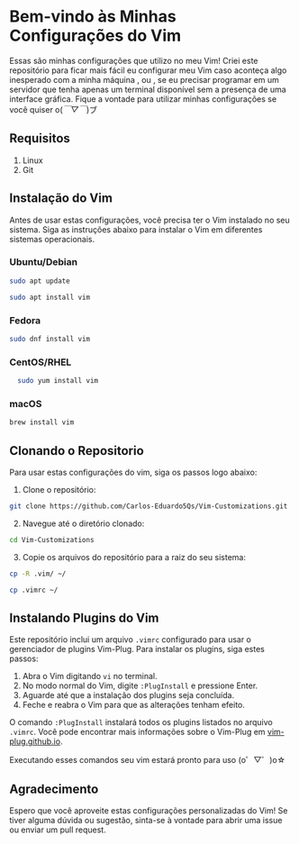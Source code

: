 # Bem-vindo às Minhas Configurações do Vim

Essas são minhas configurações que utilizo no meu Vim! Criei este repositório para ficar mais fácil eu configurar meu Vim caso aconteça algo inesperado com a minha máquina , ou , se eu precisar programar em um servidor que tenha apenas um terminal disponível sem a presença de uma interface gráfica. Fique a vontade para utilizar minhas configurações se você quiser o(*￣▽￣*)ブ

## Requisitos

1. Linux
2. Git

## Instalação do Vim

Antes de usar estas configurações, você precisa ter o Vim instalado no seu sistema. Siga as instruções abaixo para instalar o Vim em diferentes sistemas operacionais.

### Ubuntu/Debian

```sh
sudo apt update
```
```sh
sudo apt install vim
```
### Fedora

```sh
sudo dnf install vim
```
### CentOS/RHEL

```sh
  sudo yum install vim
```

### macOS

```sh
brew install vim
```

## Clonando o Repositorio

Para usar estas configurações do vim, siga os passos logo abaixo:

1. Clone o repositório:

```sh
git clone https://github.com/Carlos-Eduardo5Qs/Vim-Customizations.git
```

2. Navegue até o diretório clonado:

```sh
cd Vim-Customizations
```

3. Copie os arquivos do repositório para a raiz do seu sistema:

```sh
cp -R .vim/ ~/
```
```sh
cp .vimrc ~/
```
## Instalando Plugins do Vim

Este repositório inclui um arquivo `.vimrc` configurado para usar o gerenciador de plugins Vim-Plug. Para instalar os plugins, siga estes passos:

1. Abra o Vim digitando `vi` no terminal.
2. No modo normal do Vim, digite `:PlugInstall` e pressione Enter.
3. Aguarde até que a instalação dos plugins seja concluída.
4. Feche e reabra o Vim para que as alterações tenham efeito.

O comando `:PlugInstall` instalará todos os plugins listados no arquivo `.vimrc`. Você pode encontrar mais informações sobre o Vim-Plug em [vim-plug.github.io](https://vim-plug.github.io/).

Executando esses comandos seu vim estará pronto para uso (o゜▽゜)o☆

## Agradecimento

Espero que você aproveite estas configurações personalizadas do Vim! Se tiver alguma dúvida ou sugestão, sinta-se à vontade para abrir uma issue ou enviar um pull request.
